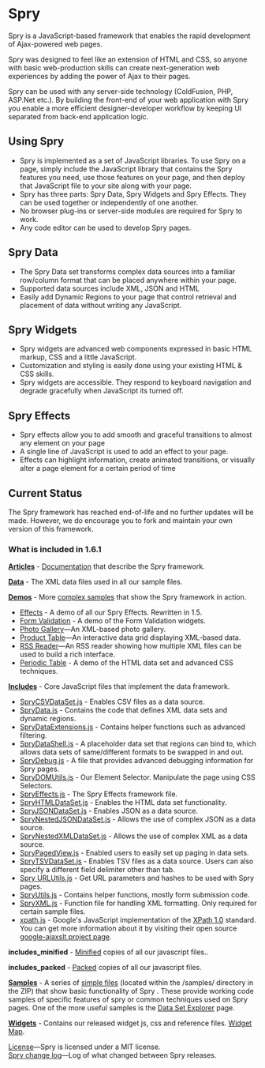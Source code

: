 # Spry


Spry is a JavaScript-based framework that enables the rapid development of Ajax-powered web pages. 

Spry was designed to feel like an extension of HTML and CSS, so anyone with basic web-production skills can create next-generation web experiences by adding the power of Ajax to their pages.

Spry can be used with any server-side technology (ColdFusion, PHP, ASP.Net etc.). By building the front-end of your web application with Spry you enable a more efficient designer-developer workflow by keeping UI separated from back-end application logic.


## Using Spry
<ul>
<li>Spry is implemented as a set of JavaScript libraries. To use Spry on a page, simply include the JavaScript library that contains the Spry features you need, use those features on your page, and then deploy that JavaScript file to your site along with your page.</li>
<li>Spry has three parts: Spry Data, Spry Widgets and Spry Effects. They can be used together or independently of one another.</li>
<li>No browser plug-ins or server-side modules are required for Spry to work.</li>
<li>Any code editor can be used to develop Spry pages.</li>
</ul>

## Spry Data
<ul>
<li>The Spry Data set transforms complex data sources into a familiar row/column format that can be placed anywhere within your page.</li>
<li>Supported data sources include XML, JSON and HTML</li>
<li>Easily add Dynamic Regions to your page that control retrieval and placement of data without writing any JavaScript.</li>
</ul>

## Spry Widgets
<ul>
<li>Spry widgets are advanced web components expressed in basic HTML markup, CSS and a little JavaScript.</li>
<li>Customization and styling is easily done using your existing HTML & CSS skills.</li>
<li>Spry widgets are accessible. They respond to keyboard navigation and degrade gracefully when JavaScript its turned off.</li>
</ul>

## Spry Effects
<ul>
<li>Spry effects allow you to add smooth and graceful transitions to almost any element on your page</li>
<li>A single line of JavaScript is used to add an effect to your page.</li>
<li>Effects can highlight information, create animated transitions, or visually alter a page element for a certain period of time</li>
</ul>

## Current Status
The Spry framework has reached end-of-life and no further updates will be made. However, we do encourage you to fork and maintain your own version of this framework. 

### What is included in 1.6.1

<p><strong><a href="Spry/blob/master/articles/">Articles</a></strong> - <a href="docs.html">Documentation</a> that describe the Spry framework.</p>
<p><strong><a href="Spry/blob/master/data/">Data</a></strong> - The XML data files used in all our sample files. </p>
<p><strong><a href="Spry/blob/master/demos/">Demos</a></strong> - More <a href="demos/index.html">complex samples</a> that show the Spry framework in action.</p>
<ul>
<li><a href="Spry/blob/master/demos/effects/index.html">Effects</a> - A demo of all our Spry Effects. Rewritten in 1.5.</li>
<li><a href="Spry/blob/master/demos/formsvalidation/index.html">Form Validation</a> - A demo of the Form Validation widgets. </li>
<li><a href="Spry/blob/master/demos/gallery/index.html" target="_blank">Photo Gallery</a>&#8212;An XML-based photo gallery.</li>
<li><a href="Spry/blob/master/demos/products/index.html" target="_blank">Product Table</a>&#8212;An interactive data grid displaying XML-based data. </li>
<li><a href="Spry/blob/master/demos/rssreader/index.html" target="_blank">RSS Reader</a>&#8212;An RSS reader showing how multiple XML files can be used to build a rich interface.</li>
<li><a href="Spry/blob/master/demos/periodic_table/periodic_table.htm">Periodic Table</a> - A demo of the HTML data set and advanced CSS techniques.</li>
</ul>
<p><strong><a href="Spry/blob/master/includes/">Includes</a></strong> - Core JavaScript files that implement the data framework. </p>
<ul>
<li><a href="Spry/blob/master/includes/SpryCSVDataSet.js">SpryCSVDataSet.js</a> - Enables CSV files as a data source.</li>
<li><a href="Spry/blob/master/includes/SpryData.js">SpryData.js</a> - Contains the code that defines XML data sets and dynamic regions.</li>
<li><a href="Spry/blob/master/includes/SpryDataExtensions.js">SpryDataExtensions.js</a> - Contains helper functions such as advanced filtering.</li>
<li><a href="Spry/blob/master/includes/SpryDataShell.js">SpryDataShell.js</a> - A placeholder data set that regions can bind to, which allows data sets of same/different formats to be swapped in and out.</li>
<li><a href="Spry/blob/master/includes/SpryDebug.js">SpryDebug.js</a> - A file that provides advanced debugging information for Spry pages.</li>
<li><a href="Spry/blob/master/includes/SpryDOMUtils.js">SpryDOMUtils.js</a> - Our Element Selector. Manipulate the page using CSS Selectors.</li>
<li><a href="Spry/blob/master/includes/SpryEffects.js">SpryEffects.js</a> - The Spry Effects framework file. </li>
<li><a href="Spry/blob/master/includes/SpryHTMLDataSet.js">SpryHTMLDataSet.js</a> - Enables the HTML data set functionality.</li>
<li><a href="Spry/blob/master/includes/SpryJSONDataSet.js">SpryJSONDataSet.js</a> - Enables JSON as a data source.</li>
<li><a href="Spry/blob/master/includes/SpryNestedJSONDataSet.js">SpryNestedJSONDataSet.js</a> - Allows the use of complex JSON as a data source.</li>
<li><a href="Spry/blob/master/includes/SpryNestedXMLDataSet.js">SpryNestedXMLDataSet.js</a> - Allows the use of complex XML as a data source.</li>
<li><a href="Spry/blob/master/includes/SpryPagedView.js">SpryPagedView.js</a> - Enabled users to easily set up paging in data sets.</li>
<li><a href="Spry/blob/master/includes/SpryTSVDataSet.js">SpryTSVDataSet.js</a> - Enables TSV files as a data source. Users can also specify a different field delimiter other than tab.</li>
<li><a href="Spry/blob/master/includes/SpryURLUtils.js">Spry URLUtils.js</a> - Get URL parameters and hashes to be used with Spry pages.</li>
<li><a href="Spry/blob/master/includes/SpryUtils.js">SpryUtils.js</a> - Contains helper functions, mostly form submission code.</li>
<li><a href="Spry/blob/master/includes/SpryXML.js">SpryXML.js</a> - Function file for handling XML formatting. Only required for certain sample files. </li>
<li><a href="Spry/blob/master/includes/xpath.js">xpath.js</a> - Google's JavaScript implementation of the <a href="http://www.w3.org/TR/xpath" target="_blank">XPath 1.0</a> standard. You can get more information about it by   visiting their open source <a href="http://goog-ajaxslt.sourceforge.net/" target="_blank">google-ajaxslt project page</a>.</li>
</ul>
<p><strong>includes_minified</strong> - <a href="http://javascript.crockford.com/jsmin.html">Minified</a> copies of all our javascript files..</p>
<p><strong>includes_packed</strong> - <a href="http://dean.edwards.name/packer/">Packed</a> copies of all our javascript files.<br />
</p>
<p><strong><a href="Spry/blob/master/samples/">Samples</a></strong> - A series of <a href="samples/index.html">simple files</a> (located within the /samples/ directory in the ZIP) that show basic functionality of Spry . These  provide working code samples of specific features of spry or common  techniques used on Spry pages. One of the more useful samples is the <a href="samples/data_region/DataSetExplorer.html">Data Set Explorer</a> page. </p>
<p><strong><a href="Spry/blob/master/widgets/">Widgets</a></strong> - Contains our released widget js, css and reference  files. <a href="widgets/widgets.html">Widget Map</a>.</p>
<p><a href="Spry/blob/master/License.html">License</a>&#8212;Spry is licensed under a MIT license. <br />
<a href="Spry/blob/master/ChangeLog.html">Spry change log</a>&#8212;Log of what changed between Spry releases.</p>
